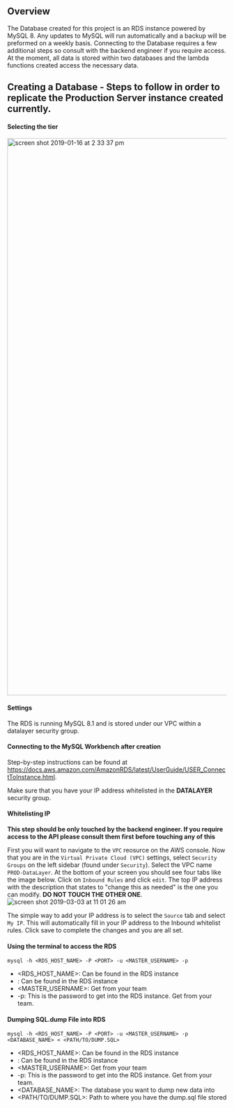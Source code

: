 ## Overview

The Database created for this project is an RDS instance powered by MySQL 8. Any updates to MySQL will run automatically and a backup will be preformed on a weekly basis. Connecting to the Database requires a few additional steps so consult with the backend engineer if you require access. At the moment, all data is stored within two databases and the lambda functions created access the necessary data.

## Creating a Database - Steps to follow in order to replicate the Production Server instance created currently.

#### Selecting the tier
<img width="1280" alt="screen shot 2019-01-16 at 2 33 37 pm" src="https://user-images.githubusercontent.com/20977403/51273911-d70ba280-199b-11e9-8e24-8777da820fd2.png">

#### Settings
The RDS is running MySQL 8.1 and is stored under our VPC within a datalayer security group.

#### Connecting to the MySQL Workbench after creation

Step-by-step instructions can be found at https://docs.aws.amazon.com/AmazonRDS/latest/UserGuide/USER_ConnectToInstance.html. 

Make sure that you have your IP address whitelisted in the **DATALAYER** security group.

#### Whitelisting IP

**This step should be only touched by the backend engineer. If you require access to the API please consult them first before touching any of this**

First you will want to navigate to the `VPC` reosurce on the AWS console. Now that you are in the `Virtual Private Cloud (VPC)` settings, select `Security Groups` on the left sidebar (found under `Security`). Select the VPC name `PROD-DataLayer`. At the bottom of your screen you should see four tabs like the image below. Click on `Inbound Rules` and click `edit`. The top IP address with the description that states to "change this as needed" is the one you can modify. **DO NOT TOUCH THE OTHER ONE**.
![screen shot 2019-03-03 at 11 01 26 am](https://user-images.githubusercontent.com/20977403/53697887-f3c13580-3da3-11e9-9e71-c55fd713b99c.png)

The simple way to add your IP address is to select the `Source` tab and select `My IP`. This will automatically fill in your IP address to the Inbound whitelist rules. Click save to complete the changes and you are all set. 

#### Using the terminal to access the RDS

`mysql -h <RDS_HOST_NAME> -P <PORT> -u <MASTER_USERNAME> -p`

* <RDS_HOST_NAME>: Can be found in the RDS instance
* <PORT>: Can be found in the RDS instance
* <MASTER_USERNAME>: Get from your team
* -p: This is the password to get into the RDS instance. Get from your team.
  
#### Dumping SQL.dump File into RDS

`mysql -h <RDS_HOST_NAME> -P <PORT> -u <MASTER_USERNAME> -p <DATABASE_NAME> < <PATH/TO/DUMP.SQL>`

* <RDS_HOST_NAME>: Can be found in the RDS instance
* <PORT>: Can be found in the RDS instance
* <MASTER_USERNAME>: Get from your team
* -p: This is the password to get into the RDS instance. Get from your team.
* <DATABASE_NAME>: The database you want to dump new data into
* <PATH/TO/DUMP.SQL>: Path to where you have the dump.sql file stored

